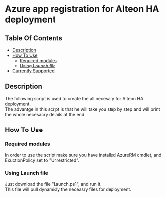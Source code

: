 # Azure app registration for Alteon HA deployment

## Table Of Contents ###
- [Description](#description )
- [How To Use](#how-to-use )
  * [Required modules](#Required-modules)
  * [Using Launch file](#Using-Launch-file)
- [Currently Supported](#currently-supported)


## Description ##
The following script is used to create the all necesary for Alteon HA deployment.<br>
The advantge in this script is that he will take you step by step and will print the whole necesacry details at the end.


## How To Use ##
### Required modules ###
In order to use the script make sure you have installed AzureRM cmdlet, and ExuctionPolicy set to "Unrestricted".


### Using Launch file ###
Just download the file "Launch.ps1", and run it.<br>
This file will pull dynamicly the neceasry files for deployment.
